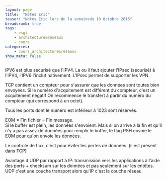 ```yaml
---
layout: page
title:  "Notes Eric"
teaser: "Notes Eric lors de la semainedu 10 Octobre 2016"
breadcrumb: true
tags:
    - esgi
    - architecture&reseaux
    - cours
categories:
    - cours_architecture&reseaux
show_meta: false
---
```


IPV6 est plus sécurisé que l'IPV4.
La ou il faut ajouter l'IPsec (sécurisé) à l'IPV4, l'IPV6 l'inclut nativement.
L'IPsec permet de supporter les VPN.


TCP contient un compteur pour s'assurer que les données sont toutes bien envoyées.
Si le numéro d'acquitement est différent du compteur, c'est un acquitement négatif
On recommence le transfert à partir du numéro du compteur (qui correspond à un octet).


Tous les ports dont le numéro est inférieur à 1023 sont réservés.


EOM = Fin fichier = Fin message.  
Si le buffer est plein, les données s'envoient. Mais si on arrive à la fin et qu'il n'y a pas assez de données pour remplir le buffer, le flag PSH envoie le EOM pour qu'on envoie les données.


Le controle de flux, c'est pour éviter les pertes de données. (il est présent dans TCP)


Avantage d'UDP par rapport à IP:
transmission vers les applications à l'aide des ports + checksum sur les données et pas seulement sur les entêtes.
UDP c'est une couche transport alors qu'IP c'est la couche réseau.
